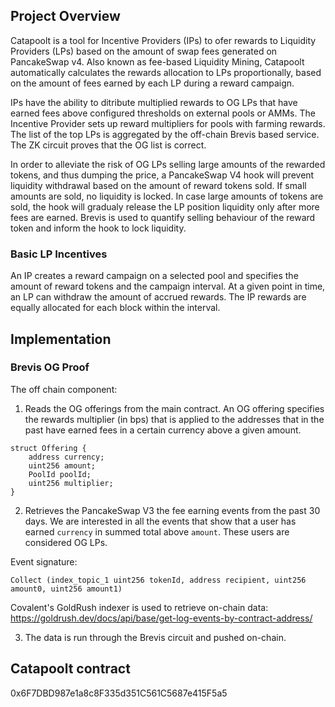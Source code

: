 ## Project Overview
Catapoolt is a tool for Incentive Providers (IPs) to ofer rewards to Liquidity Providers (LPs) based on the amount of swap fees generated on PancakeSwap v4. Also known as fee-based Liquidity Mining, Catapoolt automatically calculates the rewards allocation to LPs proportionally, based on the amount of fees earned by each LP during a reward campaign. 

IPs have the ability to ditribute multiplied rewards to OG LPs that have earned fees above configured thresholds on external pools or AMMs. The Incentive Provider sets up reward multipliers for pools with farming rewards. The list of the top LPs is aggregated by the off-chain Brevis based service. The ZK circuit proves that the OG list is correct.

In order to alleviate the risk of OG LPs selling large amounts of the rewarded tokens, and thus dumping the price, a PancakeSwap V4 hook will prevent liquidity withdrawal based on the amount of reward tokens sold. If small amounts are sold, no liquidity is locked. In case large amounts of tokens are sold, the hook will gradualy release the LP position liquidity only after more fees are earned.
Brevis is used to quantify selling behaviour of the reward token and inform the hook to lock liquidity.

### Basic LP Incentives
An IP creates a reward campaign on a selected pool and specifies the amount of reward tokens and the campaign interval.
At a given point in time, an LP can withdraw the amount of accrued rewards. The IP rewards are equally allocated for each block within the interval.


## Implementation

### Brevis OG Proof
The off chain component:
1. Reads the OG offerings from the main contract. An OG offering specifies the rewards multiplier (in bps) that is applied to the addresses that in the past have earned fees in a certain currency above a given amount.
```
struct Offering {
    address currency;
    uint256 amount;
    PoolId poolId;
    uint256 multiplier;
}
```
2. Retrieves the PancakeSwap V3 the fee earning events from the past 30 days. We are interested in all the events that show that a user has earned `currency` in summed total above `amount`. These users are considered OG LPs.

Event signature:
```
Collect (index_topic_1 uint256 tokenId, address recipient, uint256 amount0, uint256 amount1)
```

Covalent's GoldRush indexer is used to retrieve on-chain data:
https://goldrush.dev/docs/api/base/get-log-events-by-contract-address/

3. The data is run through the Brevis circuit and pushed on-chain.

## Catapoolt contract
0x6F7DBD987e1a8c8F335d351C561C5687e415F5a5
